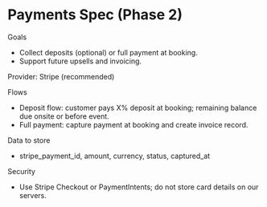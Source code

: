 # Payments Spec (Phase 2)

Goals
- Collect deposits (optional) or full payment at booking.
- Support future upsells and invoicing.

Provider: Stripe (recommended)

Flows
- Deposit flow: customer pays X% deposit at booking; remaining balance due onsite or before event.
- Full payment: capture payment at booking and create invoice record.

Data to store
- stripe_payment_id, amount, currency, status, captured_at

Security
- Use Stripe Checkout or PaymentIntents; do not store card details on our servers.
